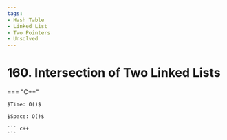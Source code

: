 ```yaml
---
tags:
- Hash Table
- Linked List
- Two Pointers
- Unsolved
---
```



# 160. Intersection of Two Linked Lists

=== "C++"

    $Time: O()$

    $Space: O()$

    ``` c++
    ```